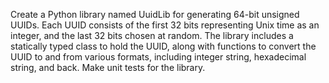 Create a Python library named UuidLib for generating 64-bit unsigned UUIDs. Each UUID consists of the first 32 bits representing Unix time as an integer, and the last 32 bits chosen at random. The library includes a statically typed class to hold the UUID, along with functions to convert the UUID to and from various formats, including integer string, hexadecimal string, and back. Make unit tests for the library.
